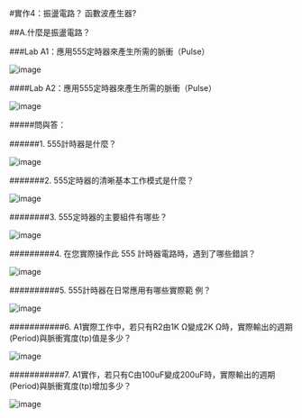 
#實作4：振盪電路？ 函數波產生器?                                            

##A.什麼是振盪電路？     

###Lab A1：應用555定時器來產生所需的脈衝（Pulse）             

![image](https://github.com/Hao010101/Hao/assets/162286752/419cbc95-a6ad-40b5-a099-244da08fc21c)

####Lab A2：應用555定時器來產生所需的脈衝（Pulse）             

![image](https://github.com/Hao010101/Hao/assets/162286752/6c70f65d-8835-453c-9228-bc972390363f)

#####問與答：                   

######1. 555計時器是什麼？                                      

![image](https://github.com/Hao010101/Hao/assets/162286752/1d3c32ac-e5d8-4e94-8972-7b9c6aaaf5b3)

#######2. 555定時器的清晰基本工作模式是什麼？                                              

![image](https://github.com/Hao010101/Hao/assets/162286752/ea25ccb7-7f5b-45b7-a752-bfe163caf3ba)

########3. 555定時器的主要組件有哪些？                    

![image](https://github.com/Hao010101/Hao/assets/162286752/12fcc17c-f9ae-44b4-a8c6-e2e489d377c7)

#########4. 在您​​實際操作此 555 計時器電路時，遇到了哪些錯誤？                

![image](https://github.com/Hao010101/Hao/assets/162286752/d53cbe98-9dc4-4156-812d-dd53fea679c4)

##########5. 555計時器在日常應用有哪些實際範  例？                              

![image](https://github.com/Hao010101/Hao/assets/162286752/9ab1b826-15bb-4bea-90f7-74ab1fe0de7c)

###########6. A1實際工作中，若只有R2由1K Ω變成2K Ω時，實際輸出的週期(Period)與脈衝寬度(tp)值是多少？                    

![image](https://github.com/Hao010101/Hao/assets/162286752/167c2d19-0def-4d46-b50f-943b5d1fb1e7)

###########7. A1實作，若只有C由100uF變成200uF時，實際輸出的週期(Period)與脈衝寬度(tp)增加多少？

![image](https://github.com/Hao010101/Hao/assets/162286752/0d6b3a36-c5e6-480d-9709-f4ea3b03cf9c)
